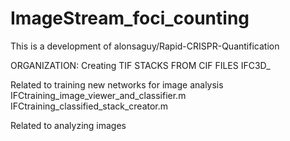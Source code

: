 # ImageStream_foci_counting
This is a development of alonsaguy/Rapid-CRISPR-Quantification

ORGANIZATION:
Creating TIF STACKS FROM CIF FILES
IFC3D_

Related to training new networks for image analysis
IFCtraining_image_viewer_and_classifier.m
IFCtraining_classified_stack_creator.m

Related to analyzing images
